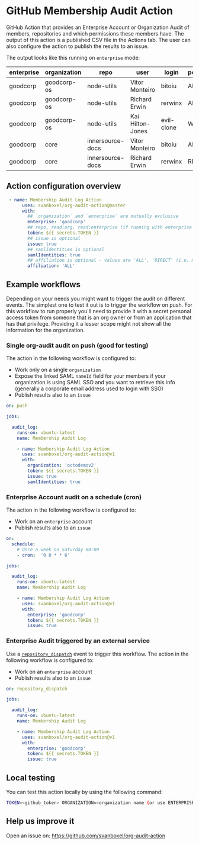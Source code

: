 # GitHub Membership Audit Action

GitHub Action that provides an Enterprise Account or Organization Audit of members, repositories and which permissions these members have. The output of this action is a published CSV file in the Actions tab. The user can also configure the action to publish the results to an issue.

The output looks like this running on `enterprise` mode:

| enterprise | organization | repo             | user             | login      | permission |   |
|------------|--------------|------------------|------------------|------------|------------|---|
| goodcorp   | goodcorp-os  | node-utils       | Vitor Monteiro   | bitoiu     | ADMIN      |   |
| goodcorp   | goodcorp-os  | node-utils       | Richard Erwin    | rerwinx    | ADMIN      |   |
| goodcorp   | goodcorp-os  | node-utils       | Kai Hilton-Jones | evil-clone | WRITE      |   |
| goodcorp   | core         | innersource-docs | Vitor Monteiro   | bitoiu     | ADMIN      |   |
| goodcorp   | core         | innersource-docs | Richard Erwin    | rerwinx    | READ       |   |

## Action configuration overview

```yml
 - name: Membership Audit Log Action
      uses: svanboxel/org-audit-action@master
      with:
        ## `organization` and `enterprise` are mutually exclusive
        enterprise: 'goodcorp'  
        ## repo, read:org, read:enterprise (if running with enterprise option)
        token: ${{ secrets.TOKEN }}
        ## issue is optional
        issue: true
        ## samlIdentities is optional
        samlIdentities: true
        ## affiliation is optional - values are 'ALL', 'DIRECT' (i.e. members only) or 'OUTSIDE' (i.e. outside collaborators only)
        affiliation: 'ALL'
```

## Example workflows

Depending on your needs you might want to trigger the audit on different events. The simplest one to test it out is to trigger the workflow on push. For this workflow to run properly you'll need to provide it with a secret personal access token from someone that is an org owner or from an application that has that privilege. Providing it a lesser scope might not show all the information for the organization.

### Single org-audit audit on push (good for testing)

The action in the following workflow is configured to:

- Work only on a single `organization`
- Expose the linked SAML `nameId` field for your members if your organization is using SAML SSO and you want to retrieve this info (generally a corporate email address used to login with SSO)
- Publish results also to an `issue`

```yml
on: push

jobs:

  audit_log:
    runs-on: ubuntu-latest
    name: Membership Audit Log

    - name: Membership Audit Log Action
      uses: svanboxel/org-audit-action@v1
      with:
        organization: 'octodemov2'
        token: ${{ secrets.TOKEN }}
        issue: true
        samlIdentities: true
```

### Enterprise Account audit on a schedule (cron)

The action in the following workflow is configured to:

- Work on an `enterprise` account
- Publish results also to an `issue`

```yml
on:
  schedule:   
    # Once a week on Saturday 00:00
    - cron:  '0 0 * * 6'

jobs:

  audit_log:
    runs-on: ubuntu-latest
    name: Membership Audit Log

    - name: Membership Audit Log Action
      uses: svanboxel/org-audit-action@v1
      with:
        enterprise: 'goodcorp'
        token: ${{ secrets.TOKEN }}
        issue: true
```

### Enterprise Audit triggered by an external service

Use a [`repository_dispatch`](https://developer.github.com/v3/repos/#create-a-repository-dispatch-event) event to trigger this workflow. The action in the following workflow is configured to:

- Work on an `enterprise` account
- Publish results also to an `issue`

```yml
on: repository_dispatch

jobs:

  audit_log:
    runs-on: ubuntu-latest
    name: Membership Audit Log

    - name: Membership Audit Log Action
      uses: svanboxel/org-audit-action@v1
      with:
        enterprise: 'goodcorp'
        token: ${{ secrets.TOKEN }}
        issue: true
```

## Local testing

You can test this action locally by using the following command:

```sh
TOKEN=<github_token> ORGANIZATION=<organization name (or use ENTERPRISE=<enterprise_name>)> GITHUB_REPOSITORY=<owner>/<repository> node src/index.js
```

## Help us improve it

Open an issue on: <https://github.com/svanboxel/org-audit-action>
